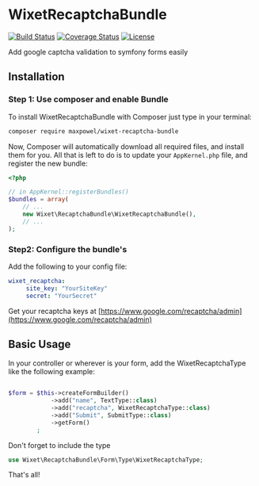 WixetRecaptchaBundle
====================

[![Build Status](https://travis-ci.org/maxpowel/WixetRecaptchaBundle.svg?branch=master)](https://travis-ci.org/maxpowel/WixetRecaptchaBundle)
[![Coverage Status](https://coveralls.io/repos/github/maxpowel/WixetRecaptchaBundle/badge.svg?branch=master)](https://coveralls.io/github/maxpowel/WixetRecaptchaBundle?branch=master)
[![License](https://poser.pugx.org/maxpowel/wixet-recaptcha-bundle/license)](https://packagist.org/packages/maxpowel/wixet-recaptcha-bundle)

Add google captcha validation to symfony forms easily

## Installation

### Step 1: Use composer and enable Bundle

To install WixetRecaptchaBundle with Composer just type in your terminal:

```bash
composer require maxpowel/wixet-recaptcha-bundle
```

Now, Composer will automatically download all required files, and install them
for you. All that is left to do is to update your ``AppKernel.php`` file, and
register the new bundle:

```php
<?php

// in AppKernel::registerBundles()
$bundles = array(
    // ...
    new Wixet\RecaptchaBundle\WixetRecaptchaBundle(),
    // ...
);
```
### Step2: Configure the bundle's

Add the following to your config file:

``` yaml
wixet_recaptcha:
     site_key: "YourSiteKey"
     secret: "YourSecret"
```
Get your recaptcha keys at [https://www.google.com/recaptcha/admin](https://www.google.com/recaptcha/admin)

## Basic Usage

In your controller or wherever is your form, add the WixetRecaptchaType like the following example:
```php

$form = $this->createFormBuilder()
            ->add("name", TextType::class)
            ->add("recaptcha", WixetRecaptchaType::class)
            ->add("Submit", SubmitType::class)
            ->getForm()
        ;

```

Don't forget to include the type
```php
use Wixet\RecaptchaBundle\Form\Type\WixetRecaptchaType;
```

That's all!

